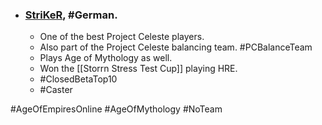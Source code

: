 -   ### [StriKeR](https://liquipedia.net/ageofempires/StriKeR), #German.
    -   One of the best Project Celeste players.
    -   Also part of the Project Celeste balancing team. #PCBalanceTeam
    -   Plays Age of Mythology as well.
    -   Won the [[Storrn Stress Test Cup]] playing HRE.
    -   #ClosedBetaTop10 
    -   #Caster
    
#AgeOfEmpiresOnline #AgeOfMythology #NoTeam 